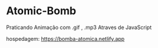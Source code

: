# Atomic-Bomb
Praticando Animação com .gif , .mp3 Atraves de JavaScript

hospedagem: https://bomba-atomica.netlify.app
